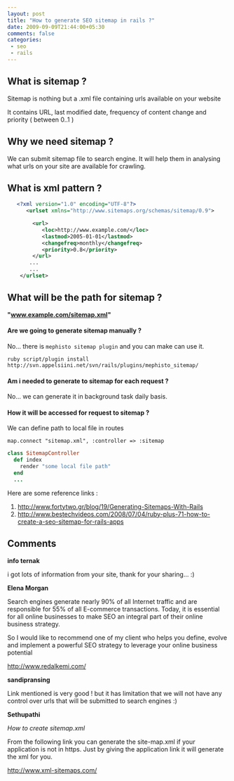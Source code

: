 ```yaml
---
layout: post
title: "How to generate SEO sitemap in rails ?"
date: 2009-09-09T21:44:00+05:30
comments: false
categories:
 - seo
 - rails
---
```

## What is sitemap ? 

Sitemap is nothing but a .xml file containing urls available on your website

It contains URL, last modified date, frequency of content change and priority ( between 0..1 )

## Why we need sitemap ? 

We can submit sitemap file to search engine. It will help them in analysing what urls on your site are available for crawling.

## What is xml pattern ? 
```xml
   <?xml version="1.0" encoding="UTF-8"?>
      <urlset xmlns="http://www.sitemaps.org/schemas/sitemap/0.9">

        <url>
           <loc>http://www.example.com/</loc>
           <lastmod>2005-01-01</lastmod>
           <changefreq>monthly</changefreq>
           <priority>0.8</priority>
        </url>
       ...
       ...
    </urlset>
```
## What will be the path for sitemap ? 

**"www.example.com/sitemap.xml"**

#### Are we going to generate sitemap manually ? 

No... there is `mephisto sitemap plugin` and you can make can use it.
```
ruby script/plugin install http://svn.appelsiini.net/svn/rails/plugins/mephisto_sitemap/
```
#### Am i needed to generate to sitemap for each request ? 

No... we can generate it in background task daily basis.

#### How it will be accessed for request to sitemap ? 

We can define path to local file in routes

```
map.connect "sitemap.xml", :controller => :sitemap
```

```ruby
class SitemapController
  def index
    render "some local file path"
  end
  ...
```

Here are some reference links :

1.  http://www.fortytwo.gr/blog/19/Generating-Sitemaps-With-Rails
2.  http://www.bestechvideos.com/2008/07/04/ruby-plus-71-how-to-create-a-seo-sitemap-for-rails-apps

## Comments

**info ternak**

i got lots of information from your site, thank for your sharing… :)

**Elena Morgan**

Search engines generate nearly 90% of all Internet traffic and are responsible for 55% of all E-commerce transactions. Today, it is essential for all online businesses to make SEO an integral part of their online business strategy.

So I would like to recommend one of my client who helps you define, evolve and implement a powerful SEO strategy to leverage your online business potential

http://www.redalkemi.com/

**sandipransing**

Link mentioned is very good !
but it has limitation that we will not have any control over urls that will be submitted to search engines :)

**Sethupathi**

*How to create sitemap.xml*

From the following link you can generate the site-map.xml if your application is not in https. Just by giving the application link it will generate the xml for you.

http://www.xml-sitemaps.com/
